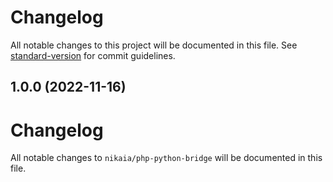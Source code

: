 # Changelog

All notable changes to this project will be documented in this file. See [standard-version](https://github.com/conventional-changelog/standard-version) for commit guidelines.

## 1.0.0 (2022-11-16)

# Changelog

All notable changes to `nikaia/php-python-bridge` will be documented in this file.
